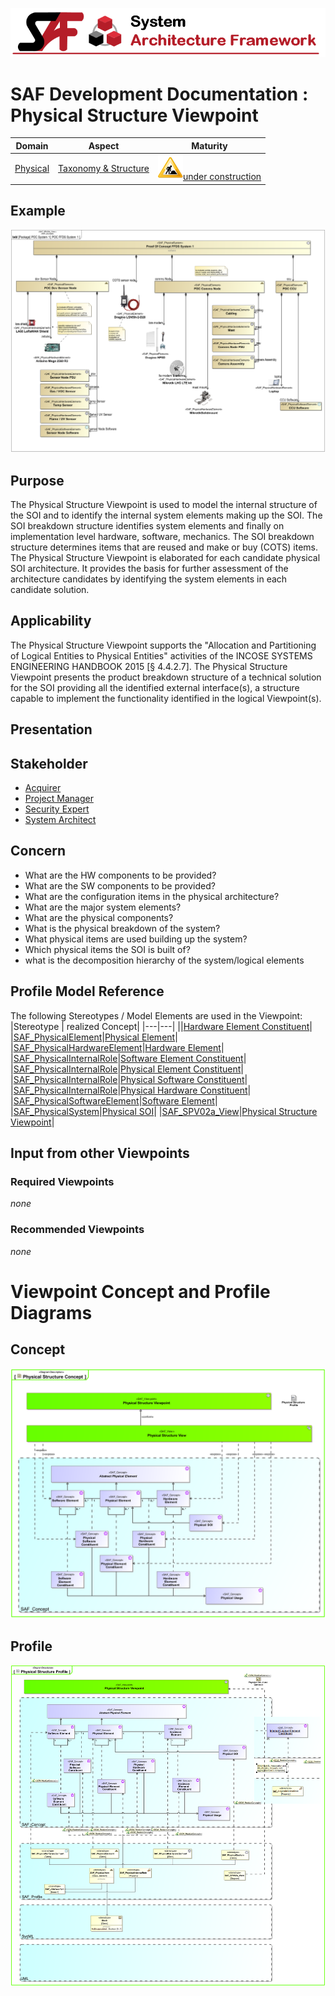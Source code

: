 ![System Architecture Framework](../../diagrams/Banner_SAF.png)
# SAF Development Documentation : Physical Structure Viewpoint
|**Domain**|**Aspect**|**Maturity**|
| --- | --- | --- |
|[Physical](../../domains.md#Domain-Physical)|[Taxonomy & Structure](../../aspects.md#Aspect-Taxonomy-&-Structure)|![Under Construction](../../diagrams/Under_construction_icon-yellow.svg )[under construction](../../using-saf/maturity.md#under-construction)|
## Example
![Physical-Structure-Viewpoint-example.svg](../../vp-examples/Physical-Structure-Viewpoint-example.svg)
## Purpose
The Physical Structure Viewpoint is used to model the internal structure of the SOI and to identify the internal system elements making up the SOI. The SOI breakdown structure identifies system elements and finally on implementation level hardware, software, mechanics. The SOI breakdown structure determines items that are reused and make or buy (COTS) items. The Physical Structure Viewpoint is elaborated for each candidate physical SOI architecture. It provides the basis for further assessment of the architecture candidates by identifying the system elements in each candidate solution.

## Applicability
The Physical Structure Viewpoint supports the "Allocation and Partitioning of Logical Entities to Physical Entities" activities of the INCOSE SYSTEMS ENGINEERING HANDBOOK 2015 [§ 4.4.2.7]. The Physical Structure Viewpoint presents the product breakdown structure of a technical solution for the SOI providing all the identified external interface(s), a structure capable to implement the functionality identified in the logical Viewpoint(s).
## Presentation
## Stakeholder
* [Acquirer](../../stakeholders.md#Acquirer)
* [Project Manager](../../stakeholders.md#Project-Manager)
* [Security Expert](../../stakeholders.md#Security-Expert)
* [System Architect](../../stakeholders.md#System-Architect)
## Concern
* What are the HW components to be provided?
* What are the SW components to be provided?
* What are the configuration items in the physical architecture?
* What are the major system elements?
* What are the physical components?
* What is the physical breakdown of the system?
* What physical items are used building up the system?
* Which physical items the SOI is built of?
* what is the decomposition hierarchy of the system/logical elements
## Profile Model Reference
The following Stereotypes / Model Elements are used in the Viewpoint:
|Stereotype | realized Concept|
|---|---|
|[](../../stereotypes.md#)|[Hardware Element Constituent](../concept/concepts.md#Hardware-Element-Constituent)|
|[SAF_PhysicalElement](../../stereotypes.md#SAF_PhysicalElement)|[Physical Element](../concept/concepts.md#Physical-Element)|
|[SAF_PhysicalHardwareElement](../../stereotypes.md#SAF_PhysicalHardwareElement)|[Hardware Element](../concept/concepts.md#Hardware-Element)|
|[SAF_PhysicalInternalRole](../../stereotypes.md#SAF_PhysicalInternalRole)|[Software Element Constituent](../concept/concepts.md#Software-Element-Constituent)|
|[SAF_PhysicalInternalRole](../../stereotypes.md#SAF_PhysicalInternalRole)|[Physical Element Constituent](../concept/concepts.md#Physical-Element-Constituent)|
|[SAF_PhysicalInternalRole](../../stereotypes.md#SAF_PhysicalInternalRole)|[Physical Software Constituent](../concept/concepts.md#Physical-Software-Constituent)|
|[SAF_PhysicalInternalRole](../../stereotypes.md#SAF_PhysicalInternalRole)|[Physical Hardware Constituent](../concept/concepts.md#Physical-Hardware-Constituent)|
|[SAF_PhysicalSoftwareElement](../../stereotypes.md#SAF_PhysicalSoftwareElement)|[Software Element](../concept/concepts.md#Software-Element)|
|[SAF_PhysicalSystem](../../stereotypes.md#SAF_PhysicalSystem)|[Physical SOI](../concept/concepts.md#Physical-SOI)|
|[SAF_SPV02a_View](../../stereotypes.md#SAF_SPV02a_View)|[Physical Structure Viewpoint](../concept/concepts.md#Physical-Structure-Viewpoint)|
## Input from other Viewpoints
### Required Viewpoints
*none*
### Recommended Viewpoints
*none*
# Viewpoint Concept and Profile Diagrams
## Concept
![Physical Structure Concept](diagrams/Physical-Structure-Concept.svg)
## Profile
![Physical Structure Profile](diagrams/Physical-Structure-Profile.svg)
